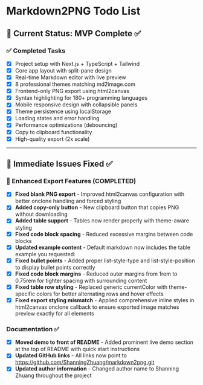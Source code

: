 # Markdown2PNG Todo List

## 🎯 Current Status: MVP Complete ✅

### ✅ Completed Tasks
- [x] Project setup with Next.js + TypeScript + Tailwind
- [x] Core app layout with split-pane design  
- [x] Real-time Markdown editor with live preview
- [x] 8 professional themes matching md2image.com
- [x] Frontend-only PNG export using html2canvas
- [x] Syntax highlighting for 180+ programming languages
- [x] Mobile responsive design with collapsible panels
- [x] Theme persistence using localStorage
- [x] Loading states and error handling
- [x] Performance optimizations (debouncing)
- [x] Copy to clipboard functionality
- [x] High-quality export (2x scale)

---

## 🚀 Immediate Issues Fixed ✅

### 🎨 Enhanced Export Features (COMPLETED)
- [x] **Fixed blank PNG export** - Improved html2canvas configuration with better onclone handling and forced styling
- [x] **Added copy-only button** - New clipboard button that copies PNG without downloading
- [x] **Added table support** - Tables now render properly with theme-aware styling
- [x] **Fixed code block spacing** - Reduced excessive margins between code blocks
- [x] **Updated example content** - Default markdown now includes the table example you requested:
- [x] **Fixed bullet points** - Added proper list-style-type and list-style-position to display bullet points correctly
- [x] **Fixed code block margins** - Reduced outer margins from 1rem to 0.75rem for tighter spacing with surrounding content
- [x] **Fixed table row styling** - Replaced generic currentColor with theme-specific colors for better alternating rows and hover effects
- [x] **Fixed export styling mismatch** - Applied comprehensive inline styles in html2canvas onclone callback to ensure exported image matches preview exactly for all elements

### Documentation ✅

- [x] **Moved demo to front of README** - Added prominent live demo section at the top of README with quick start instructions
- [x] **Updated GitHub links** - All links now point to https://github.com/ShanningZhuang/markdown2png.git
- [x] **Updated author information** - Changed author name to Shanning Zhuang throughout the project